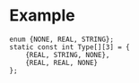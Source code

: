 # Example

	enum {NONE, REAL, STRING};
	static const int Type[][3] = {
		{REAL, STRING, NONE},
		{REAL, REAL, NONE}
	};
